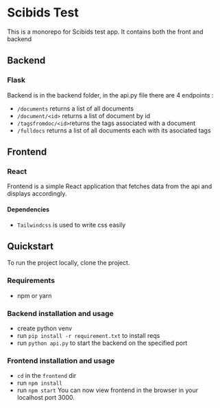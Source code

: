 # Scibids Test

This is a monorepo for Scibids test app. It contains both the front and backend

## Backend

### Flask

Backend is in the backend folder, in the api.py file there are 4 endpoints :

- `/documents` returns a list of all documents
- `/document/<id>` returns a list of document by id
- `/tagsfromdoc/<id>`returns the tags associated with a document
- `/fulldocs` returns a list of all documents each with its asociated tags

## Frontend

### React

Frontend is a simple React application that fetches data from the api and displays accordingly.

#### Dependencies

- `Tailwindcss` is used to write css easily

## Quickstart

To run the project locally, clone the project.

### Requirements

- npm or yarn

### Backend installation and usage

- create python venv
- run `pip install -r requirement.txt` to install reqs
- run `python api.py` to start the backend on the specified port

### Frontend installation and usage

- `cd` in the `frontend` dir
- run `npm install`
- run `npm start`
  You can now view frontend in the browser in your localhost port 3000.

